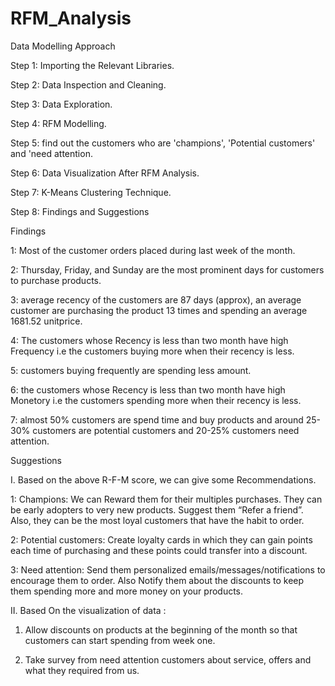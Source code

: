 # RFM_Analysis

Data Modelling Approach

Step 1: Importing the Relevant Libraries.

Step 2: Data Inspection and Cleaning.

Step 3: Data Exploration.

Step 4: RFM Modelling.

Step 5: find out the customers who are 'champions', 'Potential customers' and 'need attention.

Step 6: Data Visualization After RFM Analysis.

Step 7: K-Means Clustering Technique.


Step 8: Findings and Suggestions

Findings

1: Most of the customer orders placed during last week of the month.

2: Thursday, Friday, and Sunday are the most prominent days for customers to purchase products.

3: average recency of the customers are 87 days (approx), an average customer are purchasing the product 13 times and spending an average 1681.52 unitprice.

4: The customers whose Recency is less than two month have high Frequency i.e the customers buying more when their recency is less.

5: customers buying frequently are spending less amount.

6: the customers whose Recency is less than two month have high Monetory i.e the customers spending more when their recency is less.

7: almost 50% customers are spend time and buy products and around 25-30% customers are potential customers and 20-25% customers need attention.


Suggestions

I. Based on the above R-F-M score, we can give some Recommendations.

1: Champions: We can Reward them for their multiples purchases. They can be early adopters to very new products. Suggest them “Refer a friend”. Also, they can be the most loyal customers that have the habit to order.

2: Potential customers: Create loyalty cards in which they can gain points each time of purchasing and these points could transfer into a discount.

3: Need attention: Send them personalized emails/messages/notifications to encourage them to order. Also Notify them about the discounts to keep them spending more and more money on your products.

II. Based On the visualization of data :

1. Allow discounts on products at the beginning of the month so that customers can start spending from week one.

2. Take survey from need attention customers about service, offers and what they required from us.
